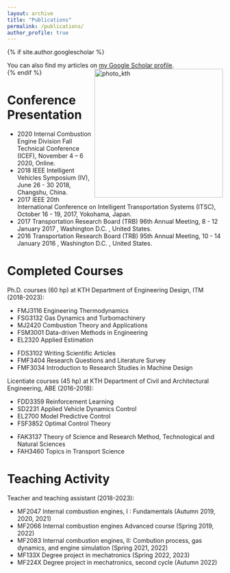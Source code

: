 ```yaml
---
layout: archive
title: "Publications"
permalink: /publications/
author_profile: true
---
```


{% if site.author.googlescholar %}
  <div class="wordwrap">You can also find my articles on <a href="{{site.author.googlescholar}}">my Google Scholar profile</a>.</div>
{% endif %}

<img src="https://beichuanh.github.io/beichuan/images/photo_kth.jpg" alt="photo_kth" style="width: 300px; height: auto; float: right;">

Conference Presentation
======
* 2020 Internal Combustion Engine Division Fall Technical Conference (ICEF), November 4 – 6 2020, Online.
* 2018 IEEE Intelligent Vehicles Symposium (IV), June 26 - 30 2018, Changshu, China.
* 2017 IEEE 20th International Conference on Intelligent Transportation Systems (ITSC), October 16 - 19, 2017, Yokohama, Japan.
* 2017 Transportation Research Board (TRB) 96th Annual Meeting, 8 - 12 January 2017 , Washington D.C. , United States.
* 2016 Transportation Research Board (TRB) 95th Annual Meeting, 10 - 14 January 2016 , Washington D.C. , United States.

Completed Courses
======
Ph.D. courses (60 hp) at KTH Department of Engineering Design, ITM (2018-2023):
<!--  **Engineering courses:** -->
* FMJ3116 Engineering Thermodynamics
* FSG3132 Gas Dynamics and Turbomachinery
* MJ2420 Combustion Theory and Applications
* FSM3001 Data-driven Methods in Engineering
* EL2320 Applied Estimation
<!--  **Research courses:**-->
* FDS3102 Writing Scientific Articles
* FMF3404 Research Questions and Literature Survey
* FMF3034 Introduction to Research Studies in Machine Design


Licentiate courses (45 hp) at KTH Department of Civil and Architectural Engineering, ABE (2016-2018):
<!--  **Engineering courses:**-->
* FDD3359 Reinforcement Learning
* SD2231 Applied Vehicle Dynamics Control
* EL2700 Model Predictive Control
* FSF3852 Optimal Control Theory
<!--  **Research courses:**-->
* FAK3137 Theory of Science and Research Method, Technological and Natural Sciences
* FAH3460 Topics in Transport Science

Teaching Activity
======
Teacher and teaching assistant (2018-2023):
* MF2047 Internal combustion engines, I : Fundamentals (Autumn 2019, 2020, 2021)
* MF2066 Internal combustion engines Advanced course (Spring 2019, 2022)
* MF2083 Internal combustion engines, II: Combution process, gas dynamics, and engine simulation (Spring 2021, 2022)
* MF133X Degree project in mechatronics (Spring 2022, 2023)
* MF224X Degree project in mechatronics, second cycle (Autumn 2022)

